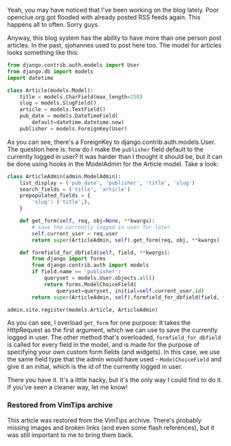 <!-- :metadata:

title: Django: Using ModelAdmin to default to currently logged in user
tags: Programming, Python, Django
publishedAt: 2009-04-28T17:51:36-0700
summary:

Yeah, you may have noticed that I've been working on the blog lately.
Poor openclue.org got flooded with already posted RSS feeds again. This
happens all to often. Sorry guys.

-->

Yeah, you may have noticed that I've been working on the blog lately.
Poor openclue.org got flooded with already posted RSS feeds again. This
happens all to often. Sorry guys.

Anyway, this blog system has the ability to have more than one person
post articles. In the past, sjohannes used to post here too. The model
for articles looks something like this:

```python
from django.contrib.auth.models import User
from django.db import models
import datetime

class Article(models.Model):
    title = models.CharField(max_length=250)
    slug = models.SlugField()
    article = models.TextField()
    pub_date = models.DateTimeField(
        default=datetime.datetime.now)
    publisher = models.ForeignKey(User)
```

As you can see, there's a ForeignKey to
django.contrib.auth.models.User. The question here is: how do I make the
`publisher` field default to the currently logged in user? It was
harder than I thought it should be, but it can be done using hooks in
the ModelAdmin for the Article model. Take a look:

```python
class ArticleAdmin(admin.ModelAdmin):
    list_display = ('pub_date', 'publisher', 'title', 'slug')
    search_fields = ('title', 'article')
    prepopulated_fields = {
        'slug': ('title',),
    }

    def get_form(self, req, obj=None, **kwargs):
        # save the currently logged in user for later
        self.current_user = req.user
        return super(ArticleAdmin, self).get_form(req, obj, **kwargs)

    def formfield_for_dbfield(self, field, **kwargs):
        from django import forms
        from django.contrib.auth import models
        if field.name == 'publisher':
            queryset = models.User.objects.all()
            return forms.ModelChoiceField(
                queryset=queryset, initial=self.current_user.id)
        return super(ArticleAdmin, self).formfield_for_dbfield(field, **kwargs)

admin.site.register(models.Article, ArticleAdmin)
```

As you can see, I overload `get_form` for one purpose: It takes the
HttpRequest as the first argument, which we can use to save the
currently logged in user. The other method that's overloaded,
`formfield_for_dbfield` is called for every field in the model, and
is made for the purpose of specifying your own custom form fields (and
widgets). In this case, we use the same field type that the admin would
have used - `ModelChoiceField` and give it an initial, which is the id
of the currently logged in user.

There you have it. It's a little hacky, but it's the only way I could
find to do it. If you've seen a cleaner way, let me know!

<div class="restored-from-archive">
  <h3>Restored from VimTips archive</h3>
  <p>
  This article was restored from the VimTips archive. There's probably
  missing images and broken links (and even some flash references), but it
  was still important to me to bring them back.
  </p>
</div>
